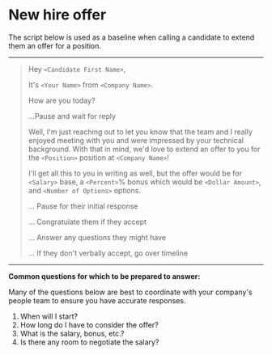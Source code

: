 # New hire offer

The script below is used as a baseline when calling a candidate to extend them an offer for a position.

---

> Hey `<Candidate First Name>`,
>
> It's `<Your Name>` from `<Company Name>`.
>
> How are you today?
>
> ...Pause and wait for reply
>
> Well, I'm just reaching out to let you know that the team and I really enjoyed meeting with you and were impressed by your technical background. With that in mind, we'd love to extend an offer to you for the `<Position>` position at `<Company Name>`!
>
> I'll get all this to you in writing as well, but the offer would be for `<Salary>` base, a `<Percent>`% bonus which would be `<Dollar Amount>`, and `<Number of Options>` options.
>
> ... Pause for their initial response
>
> ... Congratulate them if they accept
>
> ... Answer any questions they might have
>
> ... If they don't verbally accept, go over timeline

---

**Common questions for which to be prepared to answer:**

Many of the questions below are best to coordinate with your company's people team to ensure you have accurate responses.

1. When will I start?
1. How long do I have to consider the offer?
1. What is the salary, bonus, etc.?
1. Is there any room to negotiate the salary?
